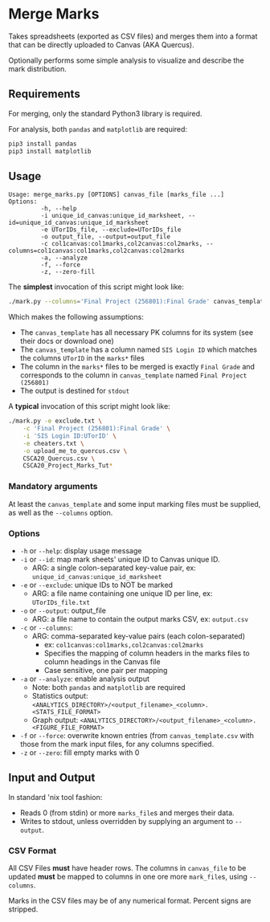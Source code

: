# Merge Marks

Takes spreadsheets (exported as CSV files) and merges them into a format that
can be directly uploaded to Canvas (AKA Quercus).

Optionally performs some simple analysis to visualize and describe the mark distribution.

## Requirements

For merging, only the standard Python3 library is required.

For analysis, both `pandas` and `matplotlib` are required:

```bash
pip3 install pandas
pip3 install matplotlib
```

## Usage

```text
Usage: merge_marks.py [OPTIONS] canvas_file [marks_file ...]
Options:
         -h, --help
         -i unique_id_canvas:unique_id_marksheet, --id=unique_id_canvas:unique_id_marksheet
         -e UTorIDs_file, --exclude=UTorIDs_file
         -o output_file, --output=output_file
         -c col1canvas:col1marks,col2canvas:col2marks, --columns=col1canvas:col1marks,col2canvas:col2marks
         -a, --analyze
         -f, --force
         -z, --zero-fill
```

The **simplest** invocation of this script might look like:

```bash
./mark.py --columns='Final Project (256801):Final Grade' canvas_template.csv marks*
```

Which makes the following assumptions:

- The `canvas_template` has all necessary PK columns for its system (see their docs or download one)
- The `canvas_template` has a column named `SIS Login ID` which matches the columns `UTorID`
    in the `marks*` files
- The column in the `marks*` files to be merged is exactly `Final Grade` and corresponds to the
    column in `canvas_template` named `Final Project (256801)`
- The output is destined for `stdout`

A **typical** invocation of this script might look like:

```bash
./mark.py -e exclude.txt \
    -c 'Final Project (256801):Final Grade' \
    -i 'SIS Login ID:UTorID' \
    -e cheaters.txt \
    -o upload_me_to_quercus.csv \
    CSCA20_Quercus.csv \
    CSCA20_Project_Marks_Tut*
```

### Mandatory arguments

At least the `canvas_template` and some input marking files must be supplied, as well as the
`--columns` option.

### Options

- `-h` or `--help`: display usage message
- `-i` or `--id`: map mark sheets' unique ID to Canvas unique ID.
  - ARG: a single colon-separated key-value pair, ex: `unique_id_canvas:unique_id_marksheet` 
- `-e` or `--exclude`: unique IDs to NOT be marked
  - ARG: a file name containing one unique ID per line, ex: `UTorIDs_file.txt`
- `-o` or `--output`: output_file
  - ARG: a file name to contain the output marks CSV, ex: `output.csv`
- `-c` or `--columns`:
  - ARG: comma-separated key-value pairs (each colon-separated)
    - ex: `col1canvas:col1marks,col2canvas:col2marks`
    - Specifies the mapping of column headers in the marks files to column headings in the Canvas file
    - Case sensitive, one pair per mapping
- `-a` or `--analyze`: enable analysis output
  - Note: both `pandas` and `matplotlib` are required
  - Statistics output: `<ANALYTICS_DIRECTORY>/<output_filename>_<column>.<STATS_FILE_FORMAT>`
  - Graph output: `<ANALYTICS_DIRECTORY>/<output_filename>_<column>.<FIGURE_FILE_FORMAT>`
- `-f` or `--force`: overwrite known entries (from `canvas_template.csv` with those from the mark input files, for any columns specified.
- `-z` or `--zero`: fill empty marks with 0

## Input and Output

In standard 'nix tool fashion:

- Reads 0 (from stdin) or more `marks_file`s and merges their data.
- Writes to stdout, unless overridden by supplying an argument to `--output`.

### CSV Format

All CSV Files **must** have header rows. The columns in `canvas_file` to be updated
**must** be mapped to columns in one ore more `mark_file`s, using `--columns`.

Marks in the CSV files may be of any numerical format. Percent signs are stripped.
